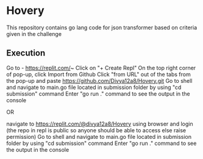  # Hovery
This repository contains go lang code for json transformer based on criteria given in the challenge 

## Execution

Go to - https://replit.com/~
Click on "+ Create Repl"
On the top right corner of pop-up, click Import from Github
Click "from URL" out of the tabs from the pop-up and paste https://github.com/Divya12a8/Hovery.git
Go to shell and navigate to main.go file located in submission folder by using "cd submission" command
Enter "go run ." command to see the output in the console 

OR

navigate to https://replit.com/@divya12a8/Hovery using browser and login (the repo in repl is public so anyone should be able to access else raise permission)
Go to shell and navigate to main.go file located in submission folder by using "cd submission" command
Enter "go run ." command to see the output in the console 
